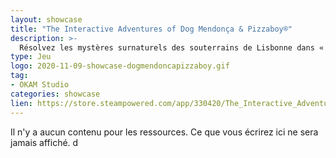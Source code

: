 ```yaml
---
layout: showcase
title: "The Interactive Adventures of Dog Mendonça & Pizzaboy®"
description: >-
  Résolvez les mystères surnaturels des souterrains de Lisbonne dans « The Interactive Adventures of Dog Mendonça & Pizzaboy », le jeu basé sur la série de romans graphiques récompensée de Dark Horse ! Incarnez le livreur de pizzas et vivez une toute nouvelle histoire dans l'univers de Dog Mendonça !
type: Jeu
logo: 2020-11-09-showcase-dogmendoncapizzaboy.gif
tag:
- OKAM Studio
categories: showcase
lien: https://store.steampowered.com/app/330420/The_Interactive_Adventures_of_Dog_Mendona__Pizzaboy/
---
```


Il n'y a aucun contenu pour les ressources.
Ce que vous écrirez ici ne sera jamais affiché.
d